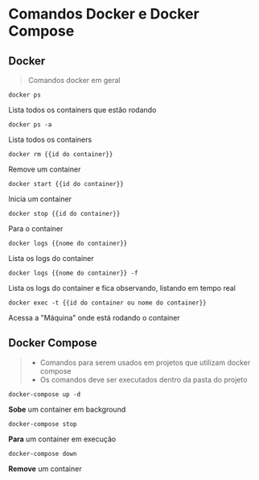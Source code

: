 # Comandos Docker e Docker Compose

## Docker
> Comandos docker em geral

```
docker ps
```
Lista todos os containers que estão rodando

```
docker ps -a
```
Lista todos os containers

```
docker rm {{id do container}}
```
Remove um container

```
docker start {{id do container}}
```
Inicia um container

```
docker stop {{id do container}}
```
Para o container

```
docker logs {{nome do container}}
```
Lista os logs do container

```
docker logs {{nome do container}} -f
```
Lista os logs do container e fica observando, listando em tempo real

```
docker exec -t {{id do container ou nome do container}}
```
Acessa a "Máquina" onde está rodando o container


## Docker Compose
> * Comandos para serem usados em projetos que utilizam docker compose
> * Os comandos deve ser executados dentro da pasta do projeto

```
docker-compose up -d
```
**Sobe** um container em background

```
docker-compose stop
```
**Para** um container em execução


```
docker-compose down
```
**Remove** um container